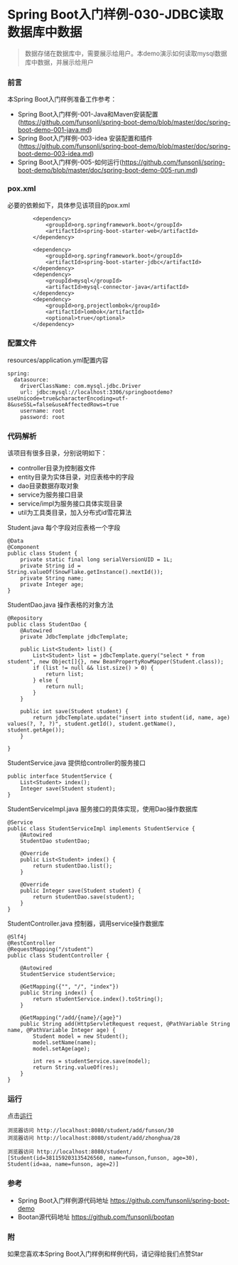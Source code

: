 # Spring Boot入门样例-030-JDBC读取数据库中数据

> 数据存储在数据库中，需要展示给用户。本demo演示如何读取mysql数据库中数据，并展示给用户

### 前言

本Spring Boot入门样例准备工作参考：

- Spring Boot入门样例-001-Java和Maven安装配置(https://github.com/funsonli/spring-boot-demo/blob/master/doc/spring-boot-demo-001-java.md)
- Spring Boot入门样例-003-idea 安装配置和插件(https://github.com/funsonli/spring-boot-demo/blob/master/doc/spring-boot-demo-003-idea.md)
- Spring Boot入门样例-005-如何运行(https://github.com/funsonli/spring-boot-demo/blob/master/doc/spring-boot-demo-005-run.md)

### pox.xml
必要的依赖如下，具体参见该项目的pox.xml
```
        <dependency>
            <groupId>org.springframework.boot</groupId>
            <artifactId>spring-boot-starter-web</artifactId>
        </dependency>

        <dependency>
            <groupId>org.springframework.boot</groupId>
            <artifactId>spring-boot-starter-jdbc</artifactId>
        </dependency>
        <dependency>
            <groupId>mysql</groupId>
            <artifactId>mysql-connector-java</artifactId>
        </dependency>
        <dependency>
            <groupId>org.projectlombok</groupId>
            <artifactId>lombok</artifactId>
            <optional>true</optional>
        </dependency>
```

### 配置文件

resources/application.yml配置内容
```
spring:
  datasource:
    driverClassName: com.mysql.jdbc.Driver
    url: jdbc:mysql://localhost:3306/springbootdemo?useUnicode=true&characterEncoding=utf-8&useSSL=false&useAffectedRows=true
    username: root
    password: root
```

### 代码解析
该项目有很多目录，分别说明如下：

- controller目录为控制器文件
- entity目录为实体目录，对应表格中的字段
- dao目录数据存取对象
- service为服务接口目录
- service/impl为服务接口具体实现目录
- util为工具类目录，加入分布式id雪花算法


Student.java 每个字段对应表格一个字段
``` 
@Data
@Component
public class Student {
    private static final long serialVersionUID = 1L;
    private String id = String.valueOf(SnowFlake.getInstance().nextId());
    private String name;
    private Integer age;
}
```

StudentDao.java 操作表格的对象方法
``` 
@Repository
public class StudentDao {
    @Autowired
    private JdbcTemplate jdbcTemplate;

    public List<Student> list() {
        List<Student> list = jdbcTemplate.query("select * from student", new Object[]{}, new BeanPropertyRowMapper(Student.class));
        if (list != null && list.size() > 0) {
            return list;
        } else {
            return null;
        }
    }

    public int save(Student student) {
        return jdbcTemplate.update("insert into student(id, name, age) values(?, ?, ?)", student.getId(), student.getName(), student.getAge());
    }

}
```

StudentService.java 提供给controller的服务接口
``` 
public interface StudentService {
    List<Student> index();
    Integer save(Student student);
}
```

StudentServiceImpl.java 服务接口的具体实现，使用Dao操作数据库
``` 
@Service
public class StudentServiceImpl implements StudentService {
    @Autowired
    StudentDao studentDao;

    @Override
    public List<Student> index() {
        return studentDao.list();
    }

    @Override
    public Integer save(Student student) {
        return studentDao.save(student);
    }
}
```

StudentController.java 控制器，调用service操作数据库
``` 
@Slf4j
@RestController
@RequestMapping("/student")
public class StudentController {

    @Autowired
    StudentService studentService;

    @GetMapping({"", "/", "index"})
    public String index() {
        return studentService.index().toString();
    }

    @GetMapping("/add/{name}/{age}")
    public String add(HttpServletRequest request, @PathVariable String name, @PathVariable Integer age) {
        Student model = new Student();
        model.setName(name);
        model.setAge(age);

        int res = studentService.save(model);
        return String.valueOf(res);
    }
}
```

### 运行

点击[运行](https://github.com/funsonli/spring-boot-demo/blob/master/doc/spring-boot-demo-005-run.md)

```
浏览器访问 http://localhost:8080/student/add/funson/30
浏览器访问 http://localhost:8080/student/add/zhonghua/28

浏览器访问 http://localhost:8080/student/
[Student(id=381159203135426560, name=funson,funson, age=30), Student(id=aa, name=funson, age=2)]
```

### 参考
- Spring Boot入门样例源代码地址 https://github.com/funsonli/spring-boot-demo
- Bootan源代码地址 https://github.com/funsonli/bootan


### 附
如果您喜欢本Spring Boot入门样例和样例代码，请记得给我们点赞Star

